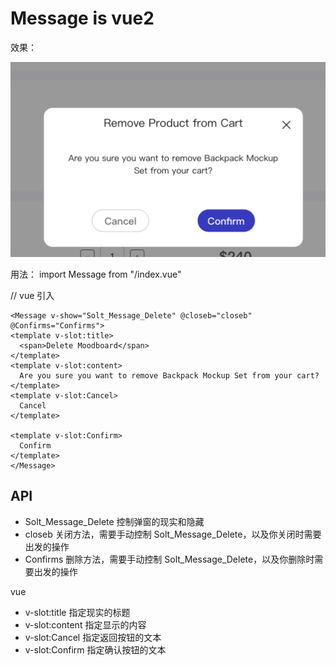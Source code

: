 # Message is vue2

效果：

![img.png](img.png)

用法：
import Message from "/index.vue"

// vue 引入

```vue
<Message v-show="Solt_Message_Delete" @closeb="closeb" @Confirms="Confirms">
<template v-slot:title>
  <span>Delete Moodboard</span>
</template>
<template v-slot:content>
  Are you sure you want to remove Backpack Mockup Set from your cart?
</template>
<template v-slot:Cancel>
  Cancel
</template>

<template v-slot:Confirm>
  Confirm
</template>
</Message>
```

## API

- Solt_Message_Delete 控制弹窗的现实和隐藏
- closeb 关闭方法，需要手动控制 Solt_Message_Delete，以及你关闭时需要出发的操作
- Confirms 删除方法，需要手动控制 Solt_Message_Delete，以及你删除时需要出发的操作

vue

- v-slot:title 指定现实的标题
- v-slot:content 指定显示的内容
- v-slot:Cancel 指定返回按钮的文本
- v-slot:Confirm 指定确认按钮的文本

